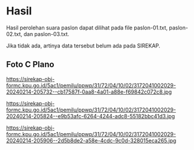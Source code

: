# Hasil

Hasil perolehan suara paslon dapat dilihat pada file paslon-01.txt, paslon-02.txt, dan paslon-03.txt.

Jika tidak ada, artinya data tersebut belum ada pada SIREKAP.

## Foto C Plano

https://sirekap-obj-formc.kpu.go.id/5ac1/pemilu/ppwp/31/72/04/10/02/3172041002029-20240214-205732--cb17587f-0aa8-4a01-a88e-f69842c072c8.jpg

https://sirekap-obj-formc.kpu.go.id/5ac1/pemilu/ppwp/31/72/04/10/02/3172041002029-20240214-205824--e9b53afc-6264-4244-adc8-55182bbc41d3.jpg

https://sirekap-obj-formc.kpu.go.id/5ac1/pemilu/ppwp/31/72/04/10/02/3172041002029-20240214-205906--2d5b8de2-a58e-4cdc-9c0d-328015eca265.jpg

